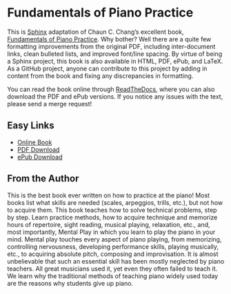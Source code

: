 # Fundamentals of Piano Practice

This is [Sphinx](http://sphinx-doc.org/) adaptation of Chaun C. Chang’s
excellent book, [Fundamentals of Piano Practice](http://pianopractice.org/).
Why bother? Well there are a quite few formatting improvements from the
original PDF, including inter-document links, clean bulleted lists, and
improved font/line spacing. By virtue of being a Sphinx project, this book is
also available in HTML, PDF, ePub, and LaTeX. As a GitHub project, anyone can
contribute to this project by adding in content from the book and fixing any
discrepancies in formatting.

You can read the book online through [ReadTheDocs](http://readthedocs.org/),
where you can also download the PDF and ePub versions. If you notice any
issues with the text, please send a merge request!

## Easy Links

* [Online Book](http://fundamentals-of-piano-practice.readthedocs.org/en/latest/index.html)
* [PDF Download](https://media.readthedocs.org/pdf/fundamentals-of-piano-practice/latest/fundamentals-of-piano-practice.pdf)
* [ePub Download](https://media.readthedocs.org/epub/fundamentals-of-piano-practice/latest/fundamentals-of-piano-practice.epub)

## From the Author

This is the best book ever written on how to practice at the piano! Most books
list what skills are needed (scales, arpeggios, trills, etc.), but not how to
acquire them. This book teaches how to solve technical problems, step by step.
Learn practice methods, how to acquire technique and memorize hours of
repertoire, sight reading, musical playing, relaxation, etc., and, most
importantly, Mental Play in which you learn to play the piano in your mind.
Mental play touches every aspect of piano playing, from memorizing, controlling
nervousness, developing performance skills, playing musically, etc., to
acquiring absolute pitch, composing and improvisation. It is almost
unbelievable that such an essential skill has been mostly neglected by piano
teachers. All great musicians used it, yet even they often failed to teach it.
We learn why the traditional methods of teaching piano widely used today are
the reasons why students give up piano.
